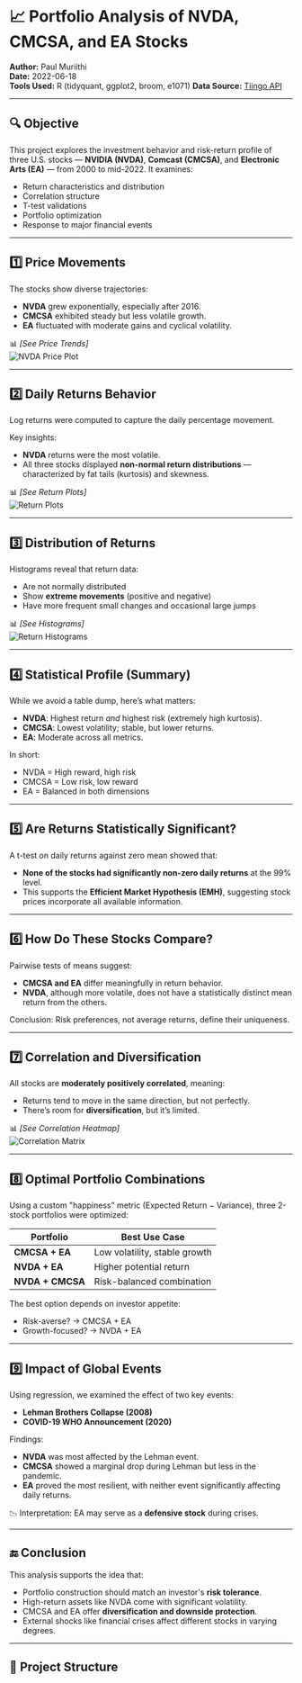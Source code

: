 # 📈 Portfolio Analysis of NVDA, CMCSA, and EA Stocks

**Author:** Paul Muriithi  
**Date:** 2022-06-18  
**Tools Used:** R (tidyquant, ggplot2, broom, e1071)
**Data Source:** [Tiingo API](https://www.tiingo.com/)

---

## 🔍 Objective

This project explores the investment behavior and risk-return profile of three U.S. stocks — **NVIDIA (NVDA)**, **Comcast (CMCSA)**, and **Electronic Arts (EA)** — from 2000 to mid-2022. It examines:

- Return characteristics and distribution
- Correlation structure
- T-test validations
- Portfolio optimization
- Response to major financial events

---

## 1️⃣ Price Movements

The stocks show diverse trajectories:

- **NVDA** grew exponentially, especially after 2016.
- **CMCSA** exhibited steady but less volatile growth.
- **EA** fluctuated with moderate gains and cyclical volatility.

📊 *[See Price Trends]*  
![NVDA Price Plot](plots/stock_prices.png)

---

## 2️⃣ Daily Returns Behavior

Log returns were computed to capture the daily percentage movement.

Key insights:

- **NVDA** returns were the most volatile.
- All three stocks displayed **non-normal return distributions** — characterized by fat tails (kurtosis) and skewness.

📊 *[See Return Plots]*  
![Return Plots](plots/daily_returns.png)

---

## 3️⃣ Distribution of Returns

Histograms reveal that return data:

- Are not normally distributed
- Show **extreme movements** (positive and negative)
- Have more frequent small changes and occasional large jumps

📊 *[See Histograms]*  
![Return Histograms](plots/returns_histograms.png)

---

## 4️⃣ Statistical Profile (Summary)

While we avoid a table dump, here’s what matters:

- **NVDA**: Highest return *and* highest risk (extremely high kurtosis).
- **CMCSA**: Lowest volatility; stable, but lower returns.
- **EA**: Moderate across all metrics.

In short:
- NVDA = High reward, high risk  
- CMCSA = Low risk, low reward  
- EA = Balanced in both dimensions

---

## 5️⃣ Are Returns Statistically Significant?

A t-test on daily returns against zero mean showed that:

- **None of the stocks had significantly non-zero daily returns** at the 99% level.
- This supports the **Efficient Market Hypothesis (EMH)**, suggesting stock prices incorporate all available information.

---

## 6️⃣ How Do These Stocks Compare?

Pairwise tests of means suggest:

- **CMCSA and EA** differ meaningfully in return behavior.
- **NVDA**, although more volatile, does not have a statistically distinct mean return from the others.

Conclusion: Risk preferences, not average returns, define their uniqueness.

---

## 7️⃣ Correlation and Diversification

All stocks are **moderately positively correlated**, meaning:

- Returns tend to move in the same direction, but not perfectly.
- There’s room for **diversification**, but it’s limited.

📊 *[See Correlation Heatmap]*  
![Correlation Matrix](plots/correlation_matrix.png)

---

## 8️⃣ Optimal Portfolio Combinations

Using a custom "happiness" metric (Expected Return − Variance), three 2-stock portfolios were optimized:

| Portfolio        | Best Use Case                  |
|------------------|-------------------------------|
| **CMCSA + EA**   | Low volatility, stable growth |
| **NVDA + EA**    | Higher potential return       |
| **NVDA + CMCSA** | Risk-balanced combination     |

The best option depends on investor appetite:
- Risk-averse? → CMCSA + EA  
- Growth-focused? → NVDA + EA

---

## 9️⃣ Impact of Global Events

Using regression, we examined the effect of two key events:

- **Lehman Brothers Collapse (2008)**
- **COVID-19 WHO Announcement (2020)**

Findings:

- **NVDA** was most affected by the Lehman event.
- **CMCSA** showed a marginal drop during Lehman but less in the pandemic.
- **EA** proved the most resilient, with neither event significantly affecting daily returns.

📉 Interpretation: EA may serve as a **defensive stock** during crises.

---

## 🔚 Conclusion

This analysis supports the idea that:

- Portfolio construction should match an investor's **risk tolerance**.
- High-return assets like NVDA come with significant volatility.
- CMCSA and EA offer **diversification and downside protection**.
- External shocks like financial crises affect different stocks in varying degrees.

---

## 📁 Project Structure

